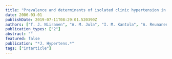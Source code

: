 ```yaml
---
title: "Prevalence and determinants of isolated clinic hypertension in the Finnish population: the Finn-HOME study"
date: 2006-03-01
publishDate: 2019-07-11T08:29:01.520390Z
authors: ["T. J. Niiranen", "A. M. Jula", "I. M. Kantola", "A. Reunanen"]
publication_types: ["2"]
abstract: ""
featured: false
publication: "*J. Hypertens.*"
tags: ["intarticle"]
---
```


